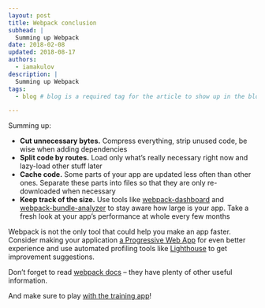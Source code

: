 ```yaml
---
layout: post
title: Webpack conclusion
subhead: |
  Summing up Webpack
date: 2018-02-08 
updated: 2018-08-17 
authors:
  - iamakulov
description: |
  Summing up Webpack
tags:
  - blog # blog is a required tag for the article to show up in the blog.

---
```


Summing up:

* **Cut unnecessary bytes.** Compress everything, strip unused code, be wise when adding
  dependencies
* **Split code by routes.** Load only what’s really necessary right now and lazy-load other stuff
  later
* **Cache code.** Some parts of your app are updated less often than other ones. Separate these
  parts into files so that they are only re-downloaded when necessary
* **Keep track of the size.** Use tools like
  [webpack-dashboard](https://github.com/FormidableLabs/webpack-dashboard/) and
  [webpack-bundle-analyzer](https://github.com/webpack-contrib/webpack-bundle-analyzer)
  to stay aware how large is your app.
  Take a fresh look at your app’s performance at whole every few months

Webpack is not the only tool that could help you make an app faster. Consider making your
application [a Progressive Web App](/progressive-web-apps/) for even better experience and use
automated profiling tools like [Lighthouse](https://developers.google.com/web/tools/lighthouse/) to get improvement suggestions.

Don’t forget to read [webpack docs](https://webpack.js.org/guides/) – they have plenty of other
useful information.

And make sure to play [with the training app](https://github.com/GoogleChromeLabs/webpack-training-project)!
